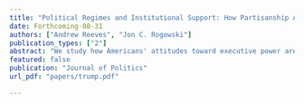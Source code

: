 ```yaml
---
title: "Political Regimes and Institutional Support: How Partisanship Affects Attitudes toward Presidential Power"
date: Forthcoming-08-31
authors: ["Andrew Reeves", "Jon C. Rogowski"]
publication_types: ["2"]
abstract: "We study how Americans' attitudes toward executive power are affected by their partisan alignment with the president currently in office. One perspective posits that an individual's views about presidential power depend on whether a copartisan president holds office. Another perspective suggests that attitudes about executive power are stable across time and insulated from short-term political forces. We adjudicate between these arguments with panel data from a national probability sample conducted during the transition between the Obama and Trump presidencies. We establish two primary findings. First, large majorities of Americans report stable attitudes about executive power regardless of the president currently in office. Second, among respondents who reported different attitudes toward executive power as the presidency changed from Obama to Trump, they did so in ways that reflected their partisan identification. In an era of ascendant partisanship, Americans' attitudes toward executive power are surprisingly similar and stable across party lines."
featured: false
publication: "Journal of Politics"
url_pdf: "papers/trump.pdf"

---
```


